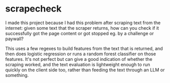 # scrapecheck

I made this project because I had this problem after scraping text from the internet: given some text that the scraper returns, how can you check if it successfully got the page content or got stopped eg. by a challenge or paywall?

This uses a few regexes to build features from the text that is returned, and then does logistic regression or runs a random forest classifier on those features. It's not perfect but can give a good indication of whether the scraping worked, and the text evaluation is lightweight enough to run quickly on the client side too, rather than feeding the text through an LLM or something.
